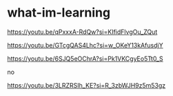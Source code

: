 # what-im-learning


https://youtu.be/qPxxxA-RdQw?si=KIfidFlvgOu_ZQut


https://youtu.be/GTcgQAS4Lhc?si=w_OKeY13kAfusdjY



https://youtu.be/6SJQ5eOChrA?si=Pk1VKCgyEo5Tt0_S


no


https://youtu.be/3LRZRSIh_KE?si=R_3zbWJH9z5m53gz
